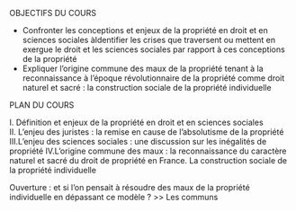 OBJECTIFS DU COURS
- Confronter les conceptions et enjeux de la propriété en droit et en sciences sociales àIdentifier les crises que traversent ou mettent en exergue le droit et les sciences sociales par rapport à ces conceptions de la propriété  
- Expliquer l’origine commune des maux de la propriété tenant à la reconnaissance à l’époque révolutionnaire de la propriété comme droit naturel et sacré : la construction sociale de la propriété individuelle

PLAN DU COURS

I. Définition et enjeux de la propriété en droit et en sciences sociales  
II. L’enjeu des juristes : la remise en cause de l’absolutisme de la propriété 
III.L’enjeu des sciences sociales : une discussion sur les inégalités de propriété
IV.L’origine commune des maux : la reconnaissance du caractère naturel et sacré du droit de propriété en France. La construction sociale de la propriété individuelle

Ouverture : et si l’on pensait à résoudre des maux de la propriété individuelle en dépassant ce modèle ? >> Les communs
